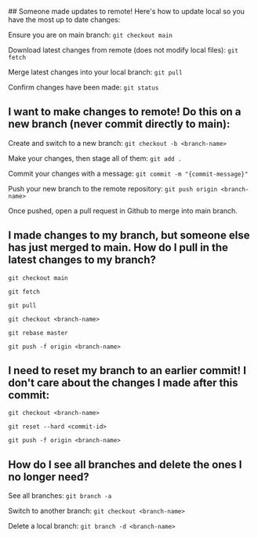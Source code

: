 ## Someone made updates to remote! Here's how to update local so you have the most up to date changes:

Ensure you are on main branch:
`git checkout main`

Download latest changes from remote (does not modify local files):
`git fetch`

Merge latest changes into your local branch:
`git pull`

Confirm changes have been made:
`git status`


## I want to make changes to remote! Do this on a new branch (never commit directly to main):

Create and switch to a new branch:
`git checkout -b <branch-name>`

Make your changes, then stage all of them:
`git add .`

Commit your changes with a message:
`git commit -m "{commit-message}"`

Push your new branch to the remote repository:
`git push origin <branch-name>`

Once pushed, open a pull request in Github to merge <branch-name> into main branch.

## I made changes to my branch, but someone else has just merged to main. How do I pull in the latest changes to my branch?

`git checkout main`

`git fetch`

`git pull`

`git checkout <branch-name>`

`git rebase master`

`git push -f origin <branch-name>`

## I need to reset my branch to an earlier commit! I don't care about the changes I made after this commit:

`git checkout <branch-name>`

`git reset --hard <commit-id>`

`git push -f origin <branch-name>`

## How do I see all branches and delete the ones I no longer need?

See all branches:
`git branch -a`

Switch to another branch:
`git checkout <branch-name>`

Delete a local branch:
`git branch -d <branch-name>`